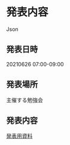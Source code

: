 # 発表内容
Json
## 発表日時
20210626 07:00-09:00

## 発表場所
主催する勉強会

## 発表内容
[発表用資料](https://tokuty.hatenablog.com/entry/2021/06/21/JavaScript_JSON)